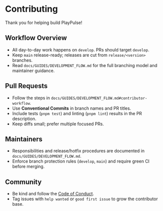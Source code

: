 # Contributing

Thank you for helping build PlayPulse!

## Workflow Overview
- All day-to-day work happens on `develop`. PRs should target `develop`.
- Keep `main` release-ready; releases are cut from `release/<version>` branches.
- Read `docs/GUIDES/DEVELOPMENT_FLOW.md` for the full branching model and maintainer guidance.

## Pull Requests
- Follow the steps in `docs/GUIDES/DEVELOPMENT_FLOW.md#contributor-workflow`.
- Use **Conventional Commits** in branch names and PR titles.
- Include tests (`pnpm test`) and linting (`pnpm lint`) results in the PR description.
- Keep diffs small; prefer multiple focused PRs.

## Maintainers
- Responsibilities and release/hotfix procedures are documented in `docs/GUIDES/DEVELOPMENT_FLOW.md`.
- Enforce branch protection rules (`develop`, `main`) and require green CI before merging.

## Community
- Be kind and follow the [Code of Conduct](CODE_OF_CONDUCT.md).
- Tag issues with `help wanted` or `good first issue` to grow the contributor base.
